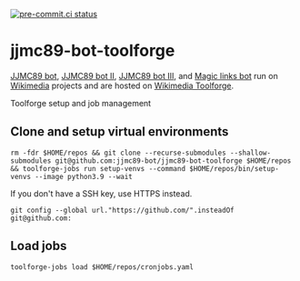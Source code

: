 [![pre-commit.ci status](https://results.pre-commit.ci/badge/github/jjmc89-bot/jjmc89-bot-toolforge/main.svg)](https://results.pre-commit.ci/latest/github/jjmc89-bot/jjmc89-bot-toolforge/main)

# jjmc89-bot-toolforge

[JJMC89 bot](https://meta.wikimedia.org/wiki/User:JJMC89_bot), [JJMC89 bot II](https://meta.wikimedia.org/wiki/User:JJMC89_bot_II), [JJMC89 bot III](https://meta.wikimedia.org/wiki/User:JJMC89_bot_III), and [Magic links bot](https://meta.wikimedia.org/wiki/User:Magic_links_bot) run on [Wikimedia](https://www.wikimedia.org/) projects and are hosted on [Wikimedia Toolforge](https://toolforge.org/).

Toolforge setup and job management

## Clone and setup virtual environments
```shell
rm -fdr $HOME/repos && git clone --recurse-submodules --shallow-submodules git@github.com:jjmc89-bot/jjmc89-bot-toolforge $HOME/repos && toolforge-jobs run setup-venvs --command $HOME/repos/bin/setup-venvs --image python3.9 --wait
```
If you don't have a SSH key, use HTTPS instead.
```shell
git config --global url."https://github.com/".insteadOf git@github.com:
```

## Load jobs
```shell
toolforge-jobs load $HOME/repos/cronjobs.yaml
```
